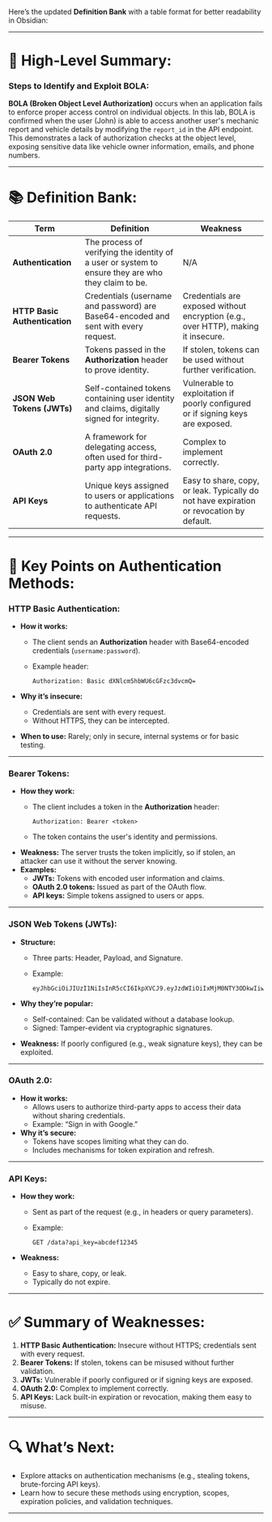 Here’s the updated **Definition Bank** with a table format for better readability in Obsidian:

---

# 📖 High-Level Summary:

### Steps to Identify and Exploit BOLA:

**BOLA (Broken Object Level Authorization)** occurs when an application fails to enforce proper access control on individual objects. In this lab, BOLA is confirmed when the user (John) is able to access another user's mechanic report and vehicle details by modifying the `report_id` in the API endpoint. This demonstrates a lack of authorization checks at the object level, exposing sensitive data like vehicle owner information, emails, and phone numbers.

---

# 📚 Definition Bank:

|**Term**|**Definition**|**Weakness**|
|---|---|---|
|**Authentication**|The process of verifying the identity of a user or system to ensure they are who they claim to be.|N/A|
|**HTTP Basic Authentication**|Credentials (username and password) are Base64-encoded and sent with every request.|Credentials are exposed without encryption (e.g., over HTTP), making it insecure.|
|**Bearer Tokens**|Tokens passed in the **Authorization** header to prove identity.|If stolen, tokens can be used without further verification.|
|**JSON Web Tokens (JWTs)**|Self-contained tokens containing user identity and claims, digitally signed for integrity.|Vulnerable to exploitation if poorly configured or if signing keys are exposed.|
|**OAuth 2.0**|A framework for delegating access, often used for third-party app integrations.|Complex to implement correctly.|
|**API Keys**|Unique keys assigned to users or applications to authenticate API requests.|Easy to share, copy, or leak. Typically do not have expiration or revocation by default.|

---

# 🎯 Key Points on Authentication Methods:

### HTTP Basic Authentication:

- **How it works:**
    - The client sends an **Authorization** header with Base64-encoded credentials (`username:password`).
    - Example header:
        
        ```plaintext
        Authorization: Basic dXNlcm5hbWU6cGFzc3dvcmQ=
        ```
        
- **Why it’s insecure:**
    - Credentials are sent with every request.
    - Without HTTPS, they can be intercepted.
- **When to use:** Rarely; only in secure, internal systems or for basic testing.

---

### Bearer Tokens:

- **How they work:**
    - The client includes a token in the **Authorization** header:
        
        ```plaintext
        Authorization: Bearer <token>
        ```
        
    - The token contains the user's identity and permissions.
- **Weakness:** The server trusts the token implicitly, so if stolen, an attacker can use it without the server knowing.
- **Examples:**
    - **JWTs:** Tokens with encoded user information and claims.
    - **OAuth 2.0 tokens:** Issued as part of the OAuth flow.
    - **API keys:** Simple tokens assigned to users or apps.

---

### JSON Web Tokens (JWTs):

- **Structure:**
    - Three parts: Header, Payload, and Signature.
    - Example:
        
        ```plaintext
        eyJhbGciOiJIUzI1NiIsInR5cCI6IkpXVCJ9.eyJzdWIiOiIxMjM0NTY3ODkwIiwibmFtZSI6IkpvaG4gRG9lIn0.SflKxwRJSMeKKF2QT4fwpMeJf36POk6yJV_adQssw5c
        ```
        
- **Why they’re popular:**
    - Self-contained: Can be validated without a database lookup.
    - Signed: Tamper-evident via cryptographic signatures.
- **Weakness:** If poorly configured (e.g., weak signature keys), they can be exploited.

---

### OAuth 2.0:

- **How it works:**
    - Allows users to authorize third-party apps to access their data without sharing credentials.
    - Example: “Sign in with Google.”
- **Why it’s secure:**
    - Tokens have scopes limiting what they can do.
    - Includes mechanisms for token expiration and refresh.

---

### API Keys:

- **How they work:**
    - Sent as part of the request (e.g., in headers or query parameters).
    - Example:
        
        ```plaintext
        GET /data?api_key=abcdef12345
        ```
        
- **Weakness:**
    - Easy to share, copy, or leak.
    - Typically do not expire.

---

# ✅ Summary of Weaknesses:

1. **HTTP Basic Authentication:** Insecure without HTTPS; credentials sent with every request.
2. **Bearer Tokens:** If stolen, tokens can be misused without further validation.
3. **JWTs:** Vulnerable if poorly configured or if signing keys are exposed.
4. **OAuth 2.0:** Complex to implement correctly.
5. **API Keys:** Lack built-in expiration or revocation, making them easy to misuse.

---

# 🔍 What’s Next:

- Explore attacks on authentication mechanisms (e.g., stealing tokens, brute-forcing API keys).
- Learn how to secure these methods using encryption, scopes, expiration policies, and validation techniques.

---